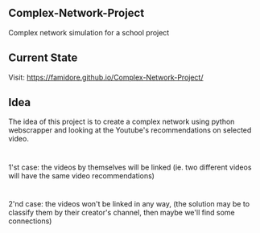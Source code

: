 ## Complex-Network-Project
Complex network simulation for a school project

## Current State
Visit: https://famidore.github.io/Complex-Network-Project/

## Idea
The idea of this project is to create a complex network using python webscrapper and looking at the Youtube's recommendations on selected video.

#
1'st case: the videos by themselves will be linked (ie. two different videos will have the same video recommendations)

#
2'nd case: the videos won't be linked in any way, (the solution may be to classify them by their creator's channel, then maybe we'll find some connections)